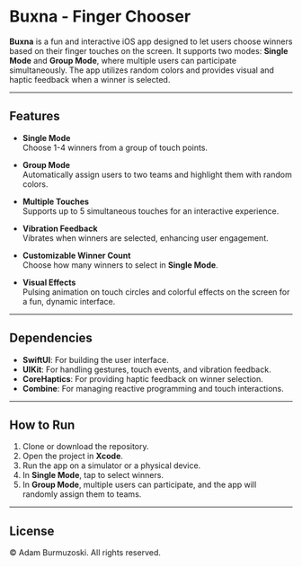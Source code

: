 # Buxna - Finger Chooser

**Buxna** is a fun and interactive iOS app designed to let users choose winners based on their finger touches on the screen. It supports two modes: **Single Mode** and **Group Mode**, where multiple users can participate simultaneously. The app utilizes random colors and provides visual and haptic feedback when a winner is selected.

---

## Features

- **Single Mode**  
  Choose 1-4 winners from a group of touch points.

- **Group Mode**  
  Automatically assign users to two teams and highlight them with random colors.

- **Multiple Touches**  
  Supports up to 5 simultaneous touches for an interactive experience.

- **Vibration Feedback**  
  Vibrates when winners are selected, enhancing user engagement.

- **Customizable Winner Count**  
  Choose how many winners to select in **Single Mode**.

- **Visual Effects**  
  Pulsing animation on touch circles and colorful effects on the screen for a fun, dynamic interface.

---

## Dependencies

- **SwiftUI**: For building the user interface.
- **UIKit**: For handling gestures, touch events, and vibration feedback.
- **CoreHaptics**: For providing haptic feedback on winner selection.
- **Combine**: For managing reactive programming and touch interactions.

---

## How to Run

1. Clone or download the repository.
2. Open the project in **Xcode**.
3. Run the app on a simulator or a physical device.
4. In **Single Mode**, tap to select winners.
5. In **Group Mode**, multiple users can participate, and the app will randomly assign them to teams.

---

## License

© Adam Burmuzoski. All rights reserved.

